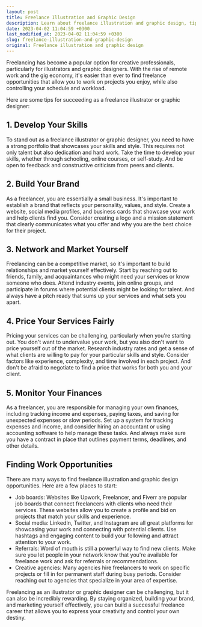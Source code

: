 ```yaml
---
layout: post
title: Freelance Illustration and Graphic Design
description: Learn about freelance illustration and graphic design, tips for success, and finding work opportunities.
date: 2023-04-02 11:04:59 +0300
last_modified_at: 2023-04-02 11:04:59 +0300
slug: freelance-illustration-and-graphic-design
original: Freelance illustration and graphic design
---
```

Freelancing has become a popular option for creative professionals, particularly for illustrators and graphic designers. With the rise of remote work and the gig economy, it's easier than ever to find freelance opportunities that allow you to work on projects you enjoy, while also controlling your schedule and workload.

Here are some tips for succeeding as a freelance illustrator or graphic designer:

## 1. Develop Your Skills

To stand out as a freelance illustrator or graphic designer, you need to have a strong portfolio that showcases your skills and style. This requires not only talent but also dedication and hard work. Take the time to develop your skills, whether through schooling, online courses, or self-study. And be open to feedback and constructive criticism from peers and clients.

## 2. Build Your Brand

As a freelancer, you are essentially a small business. It's important to establish a brand that reflects your personality, values, and style. Create a website, social media profiles, and business cards that showcase your work and help clients find you. Consider creating a logo and a mission statement that clearly communicates what you offer and why you are the best choice for their project.

## 3. Network and Market Yourself

Freelancing can be a competitive market, so it's important to build relationships and market yourself effectively. Start by reaching out to friends, family, and acquaintances who might need your services or know someone who does. Attend industry events, join online groups, and participate in forums where potential clients might be looking for talent. And always have a pitch ready that sums up your services and what sets you apart.

## 4. Price Your Services Fairly

Pricing your services can be challenging, particularly when you're starting out. You don't want to undervalue your work, but you also don't want to price yourself out of the market. Research industry rates and get a sense of what clients are willing to pay for your particular skills and style. Consider factors like experience, complexity, and time involved in each project. And don't be afraid to negotiate to find a price that works for both you and your client.

## 5. Monitor Your Finances

As a freelancer, you are responsible for managing your own finances, including tracking income and expenses, paying taxes, and saving for unexpected expenses or slow periods. Set up a system for tracking expenses and income, and consider hiring an accountant or using accounting software to help manage these tasks. And always make sure you have a contract in place that outlines payment terms, deadlines, and other details.

## Finding Work Opportunities

There are many ways to find freelance illustration and graphic design opportunities. Here are a few places to start:

- Job boards: Websites like Upwork, Freelancer, and Fiverr are popular job boards that connect freelancers with clients who need their services. These websites allow you to create a profile and bid on projects that match your skills and experience.
- Social media: LinkedIn, Twitter, and Instagram are all great platforms for showcasing your work and connecting with potential clients. Use hashtags and engaging content to build your following and attract attention to your work.
- Referrals: Word of mouth is still a powerful way to find new clients. Make sure you let people in your network know that you're available for freelance work and ask for referrals or recommendations.
- Creative agencies: Many agencies hire freelancers to work on specific projects or fill in for permanent staff during busy periods. Consider reaching out to agencies that specialize in your area of expertise.

Freelancing as an illustrator or graphic designer can be challenging, but it can also be incredibly rewarding. By staying organized, building your brand, and marketing yourself effectively, you can build a successful freelance career that allows you to express your creativity and control your own destiny.